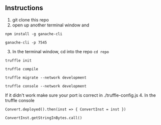 ## Instructions
1. git clone this repo
2. open up another terminal window and

`npm install -g ganache-cli`

`ganache-cli -p 7545`

3. In the terminal window, cd into the repo
`cd repo`

`truffle init`

`truffle compile`

`truffle migrate --network development`

`truffle console --network development`

If it didn't work make sure your port is correct in ./truffle-config.js
4. In the truffle console

`Convert.deployed().then(inst => { ConvertInst = inst })`

`ConvertInst.getStringInBytes.call()`
